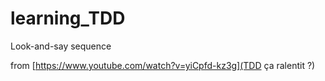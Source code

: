 # learning_TDD

Look-and-say sequence

from [https://www.youtube.com/watch?v=yiCpfd-kz3g](TDD ça ralentit ?)
